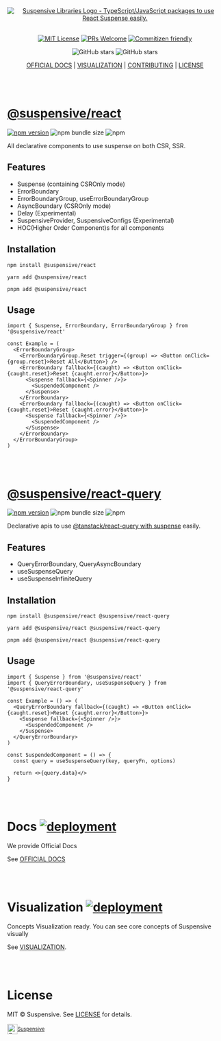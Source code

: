 <div align="center">
  <a href="https://docs.suspensive.org" title="Suspensive Libraries - TypeScript/JavaScript packages to use React Suspense easily">
    <img src="https://raw.githubusercontent.com/suspensive/react/main/websites/docs/static/banner.png" alt="Suspensive Libraries Logo - TypeScript/JavaScript packages to use React Suspense easily." />
  </a>
</div>

<br/>

<div align="center">

[![MIT License](https://img.shields.io/badge/license-MIT-blue.svg?style=for-the-badge&color=61DAFB)](https://github.com/suspensive/react/blob/main/LICENSE) [![PRs Welcome](https://img.shields.io/badge/PRs-welcome-deepgreen.svg?style=for-the-badge&color=blue)](https://github.com/suspensive/react/pulls) [![Commitizen friendly](https://img.shields.io/badge/commitizen-friendly-deepgreen.svg?style=for-the-badge&color=blue)](http://commitizen.github.io/cz-cli/)

![GitHub stars](https://img.shields.io/github/stars/suspensive/react?style=social) ![GitHub stars](https://img.shields.io/github/forks/suspensive/react?style=social)

</div>

<div align="center">

[OFFICIAL DOCS](https://docs.suspensive.org) | [VISUALIZATION](https://visualization.suspensive.org) | [CONTRIBUTING](https://github.com/suspensive/react/pulls) | [LICENSE](./LICENSE)

</div>

<br/>
<br/>

# [@suspensive/react](https://docs.suspensive.org/docs/react/README.i18n)

[![npm version](https://img.shields.io/npm/v/@suspensive/react?color=61DAFB)](https://www.npmjs.com/package/@suspensive/react) ![npm bundle size](https://img.shields.io/bundlephobia/minzip/@suspensive/react?color=blue) ![npm](https://img.shields.io/npm/dm/@suspensive/react?color=blue)

All declarative components to use suspense on both CSR, SSR.

## Features

- Suspense (containing CSROnly mode)
- ErrorBoundary
- ErrorBoundaryGroup, useErrorBoundaryGroup
- AsyncBoundary (CSROnly mode)
- Delay (Experimental)
- SuspensiveProvider, SuspensiveConfigs (Experimental)
- HOC(Higher Order Component)s for all components

## Installation

```shell
npm install @suspensive/react
```

```shell
yarn add @suspensive/react
```

```shell
pnpm add @suspensive/react
```

## Usage

```tsx
import { Suspense, ErrorBoundary, ErrorBoundaryGroup } from '@suspensive/react'

const Example = (
  <ErrorBoundaryGroup>
    <ErrorBoundaryGroup.Reset trigger={(group) => <Button onClick={group.reset}>Reset All</Button>} />
    <ErrorBoundary fallback={(caught) => <Button onClick={caught.reset}>Reset {caught.error}</Button>}>
      <Suspense fallback={<Spinner />}>
        <SuspendedComponent />
      </Suspense>
    </ErrorBoundary>
    <ErrorBoundary fallback={(caught) => <Button onClick={caught.reset}>Reset {caught.error}</Button>}>
      <Suspense fallback={<Spinner />}>
        <SuspendedComponent />
      </Suspense>
    </ErrorBoundary>
  </ErrorBoundaryGroup>
)
```

<br/>
<br/>

# [@suspensive/react-query](https://docs.suspensive.org/docs/react-query/README.i18n)

[![npm version](https://img.shields.io/npm/v/@suspensive/react-query?color=61DAFB)](https://www.npmjs.com/package/@suspensive/react-query) ![npm bundle size](https://img.shields.io/bundlephobia/minzip/@suspensive/react-query?color=blue) ![npm](https://img.shields.io/npm/dm/@suspensive/react-query?color=blue)

Declarative apis to use [@tanstack/react-query with suspense](https://tanstack.com/query/v4/docs/guides/suspense) easily.

## Features

- QueryErrorBoundary, QueryAsyncBoundary
- useSuspenseQuery
- useSuspenseInfiniteQuery

## Installation

```shell
npm install @suspensive/react @suspensive/react-query
```

```shell
yarn add @suspensive/react @suspensive/react-query
```

```shell
pnpm add @suspensive/react @suspensive/react-query
```

## Usage

```tsx
import { Suspense } from '@suspensive/react'
import { QueryErrorBoundary, useSuspenseQuery } from '@suspensive/react-query'

const Example = () => (
  <QueryErrorBoundary fallback={(caught) => <Button onClick={caught.reset}>Reset {caught.error}</Button>}>
    <Suspense fallback={<Spinner />}>
      <SuspendedComponent />
    </Suspense>
  </QueryErrorBoundary>
)

const SuspendedComponent = () => {
  const query = useSuspenseQuery(key, queryFn, options)

  return <>{query.data}</>
}
```

<br/>
<br/>

# Docs [![deployment](https://img.shields.io/github/deployments/suspensive/react/Production%20%E2%80%93%20docs?label=vercel&logo=vercel&logoColor=white)](https://docs.suspensive.org)

We provide Official Docs

See [OFFICIAL DOCS](https://docs.suspensive.org)

<br/>
<br/>

# Visualization [![deployment](https://img.shields.io/github/deployments/suspensive/react/Production%20%E2%80%93%20Visualization?label=vercel&logo=vercel&logoColor=white)](https://visualization.suspensive.org)

Concepts Visualization ready. You can see core concepts of Suspensive visually

See [VISUALIZATION](https://visualization.suspensive.org).

<br/>
<br/>

# License

MIT © Suspensive. See [LICENSE](./LICENSE) for details.

<div align="center">
  <a title="Suspensive" href="https://github.com/suspensive">
    <div style='display:flex; align-items:center;'>
      <img alt="Suspensive" src="https://github.com/suspensive.png" width="24">
      <sup>Suspensive</sup>
    </div>
  </a>
</div>
